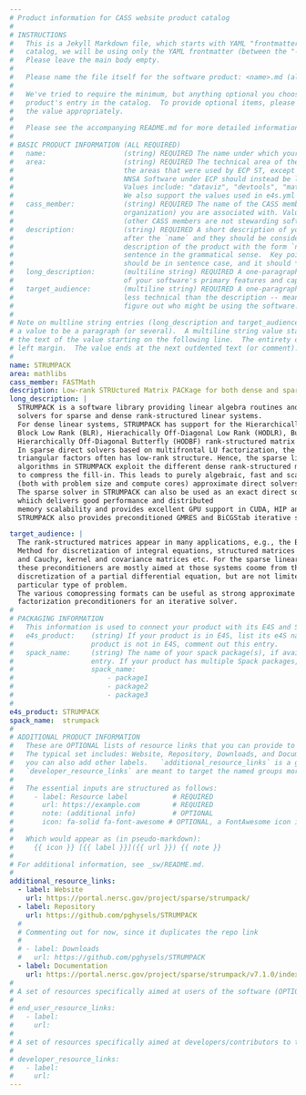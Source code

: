 ```yaml
---
# Product information for CASS website product catalog
#
# INSTRUCTIONS
#   This is a Jekyll Markdown file, which starts with YAML "frontmatter." For the product 
#   catalog, we will be using only the YAML frontmatter (between the "---" seperators).  
#   Please leave the main body empty.  
#
#   Please name the file itself for the software product: <name>.md (all lowercase)
#
#   We've tried to require the minimum, but anything optional you choose to add will enrich your
#   product's entry in the catalog.  To provide optional items, please uncomment the keys and complete
#   the value appropriately.
#
#   Please see the accompanying README.md for more detailed information and guidance.
#
# BASIC PRODUCT INFORMATION (ALL REQUIRED)
#   name:                   (string) REQUIRED The name under which your product should appear in the catalog
#   area:                   (string) REQUIRED The technical area of the product.  For now, we are using
#                           the areas that were used by ECP ST, except that anything that was categorized as
#                           NNSA Software under ECP should instead be listed under the appropriate "real" area:
#                           Values include: "dataviz", "devtools", "mathlibs", "pmr", "sweco".
#                           We also support the values used in e4s.yml files, though we prefer those above. 
#   cass_member:            (string) REQUIRED The name of the CASS member organization (aka software stewardship
#                           organization) you are associated with. Values include: "FASTMath", "PEOS", "RAPIDS", "S4PST", "STEP".
#                           (other CASS members are not stewarding software products, as far as we know: COLABS, CORSA, SWAS)
#   description:            (string) REQUIRED A short description of your software.  The `description` is always shown immediately 
#                           after the `name` and they should be considered together as, in effect constructing a sentence-length 
#                           description of the product with the form `name: desciption`.  However it does not need to be a complete 
#                           sentence in the grammatical sense.  Key points: The `description` should *not* repeat the `name`, it 
#                           should be in sentence case, and it should *not* end with a period.
#   long_description:       (multiline string) REQUIRED A one-paragraph description of your software. A brief, moderately technical description 
#                           of your software's primary features and capabilities.
#   target_audience:        (multiline string) REQUIRED A one-paragraph description of who should be interested in your software.  This should be
#                           less technical than the description -- meant to guide someone who's inexpert or just trying to 
#                           figure out who might be using the software.
#
# Note on multline string entries (long_description and target_audience): YAML supports a multiline string entry that allows 
# a value to be a paragraph (or several).  A multiline string value starts with a pipe ("|") following the colon of the key, with
# the text of the value starting on the following line.  The entirety of the value should be indented by 2-4 spaces from the
# left margin.  The value ends at the next outdented text (or comment).
#
name: STRUMPACK
area: mathlibs
cass_member: FASTMath
description: Low-rank STRUctured Matrix PACKage for both dense and sparse matrices.
long_description: |
  STRUMPACK is a software library providing linear algebra routines and linear system
  solvers for sparse and dense rank-structured linear systems.
  For dense linear systems, STRUMPACK has support for the Hierarchically Semi-Separable (HSS),
  Block Low Rank (BLR), Hierachically Off-Diagonal Low Rank (HODLR), Butterfly and
  Hierarchically Off-Diagonal Butterfly (HODBF) rank-structured matrix formats.
  In sparse direct solvers based on multifrontal LU factorization, the fill-in in the
  triangular factors often has low-rank structure. Hence, the sparse linear solve
  algorithms in STRUMPACK exploit the different dense rank-structured matrix formats
  to compress the fill-in. This leads to purely algebraic, fast and scalable
  (both with problem size and compute cores) approximate direct solvers or preconditioners.
  The sparse solver in STRUMPACK can also be used as an exact direct solver,
  whiich delivers good performance and distributed
  memory scalability and provides excellent GPU support in CUDA, HIP and SYCL.
  STRUMPACK also provides preconditioned GMRES and BiCGStab iterative solvers.

target_audience: |
  The rank-structured matrices appear in many applications, e.g., the Boundary Element
  Method for discretization of integral equations, structured matrices like Toeplitz
  and Cauchy, kernel and covariance matrices etc. For the sparse linear systems,
  these preconditioners are mostly aimed at those systems coome from the
  discretization of a partial differential equation, but are not limited to any
  particular type of problem.
  The various comopressing formats can be useful as strong approximate
  factorization preconditioners for an iterative solver.
#
# PACKAGING INFORMATION
#   This information is used to connect your product with its E4S and Spack packages, if available.
#   e4s_product:    (string) If your product is in E4S, list its e4S name here (may be different than `name`). If your
#                   product is not in E4S, comment out this entry.
#   spack_name:     (string) The name of your spack package(s), if available.  If you don't have a Spack package, comment out this
#                   entry. If your product has multiple Spack packages, list them using YAML list syntax:
#                   spack_name:
#                       - package1
#                       - package2
#                       - package3
#
e4s_product: STRUMPACK
spack_name:  strumpack
#
# ADDITIONAL PRODUCT INFORMATION
#   These are OPTIONAL lists of resource links that you can provide to make your catalog entry more useful.
#   The typical set includes: Website, Repository, Downloads, and Documentation, but all of these are optional, and
#   you can also add other labels.   `additional_resource_links` is a general category; `end_user_resource_links` and
#   `developer_resource_links` are meant to target the named groups more specifically.  Use them as you like.
#
#   The essential inputs are structured as follows:
#     - label: Resource label           # REQUIRED
#       url: https://example.com        # REQUIRED
#       note: (additional info)         # OPTIONAL
#       icon: fa-solid fa-font-awesome # OPTIONAL, a FontAwesome icon identifier
#
#   Which would appear as (in pseudo-markdown):
#     {{ icon }} [{{ label }}]({{ url }}) {{ note }}
#
# For additional information, see _sw/README.md.
#
additional_resource_links:
  - label: Website
    url: https://portal.nersc.gov/project/sparse/strumpack/
  - label: Repository
    url: https://github.com/pghysels/STRUMPACK
  #
  # Commenting out for now, since it duplicates the repo link
  #
  # - label: Downloads
  #   url: https://github.com/pghysels/STRUMPACK
  - label: Documentation
    url: https://portal.nersc.gov/project/sparse/strumpack/v7.1.0/index.html
#
# A set of resources specifically aimed at users of the software (OPTIONAL)
#
# end_user_resource_links:
#   - label: 
#     url: 
#
# A set of resources specifically aimed at developers/contributors to the software (OPTIONAL)
#
# developer_resource_links:
#   - label: 
#     url: 
---
```


